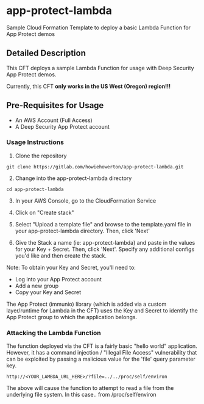 # app-protect-lambda
Sample Cloud Formation Template to deploy a basic Lambda Function for App Protect demos
## Detailed Description
This CFT deploys a sample Lambda Function for usage with Deep Security App Protect demos.

Currently, this CFT **only works in the US West (Oregon) region!!!**

## Pre-Requisites for Usage
* An AWS Account (Full Access)
* A Deep Security App Protect account

### Usage Instructions

1. Clone the repository
```
git clone https://gitlab.com/howiehowerton/app-protect-lambda.git
```
2. Change into the app-protect-lambda directory
```
cd app-protect-lambda
```
3. In your AWS Console, go to the CloudFormation Service

4. Click on "Create stack"

5. Select "Upload a template file" and browse to the template.yaml file in your app-protect-lambda directory.  Then, click 'Next'

6. Give the Stack a name (ie: app-protect-lambda) and paste in the values for your Key + Secret.  Then, click 'Next'.  Specify any additional configs you'd like and then create the stack.

Note: To obtain your Key and Secret, you'll need to:
* Log into your App Protect account
* Add a new group
* Copy your Key and Secret

The App Protect (immunio) library (which is added via a custom layer/runtime for Lambda in the CFT) uses the Key and Secret to identify the App Protect group to which the application belongs.

### Attacking the Lambda Function
The function deployed via the CFT is a fairly basic "hello world" application.  However, it has a command injection / "Illegal File Access" vulnerability that can be exploited by passing a malicious value for the 'file' query parameter key.
```
http://<YOUR_LAMBDA_URL_HERE>/?file=../../proc/self/environ
```
The above will cause the function to attempt to read a file from the underlying file system.  In this case.. from /proc/self/environ




